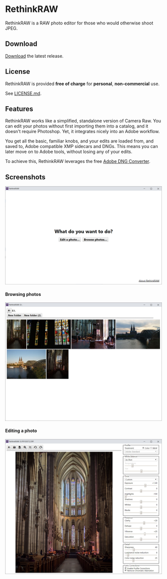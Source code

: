 # RethinkRAW

RethinkRAW is a RAW photo editor for those who would otherwise shoot JPEG.

## Download

[Download](https://github.com/ncruces/RethinkRAW/releases/latest) the latest release.

## License

RethinkRAW is provided **free of charge** for **personal**, **non-commercial** use.

See [LICENSE.md](LICENSE.md).

## Features

RethinkRAW works like a simplified, standalone version of Camera Raw.
You can edit your photos without first importing them into a catalog,
and it doesn't require Photoshop.
Yet, it integrates nicely into an Adobe workflow.

You get all the basic, familiar knobs,
and your edits are loaded from, and saved to,
Adobe compatible XMP sidecars and DNGs.
This means you can later move on to Adobe tools,
without losing any of your edits.

To achieve this, RethinkRAW leverages the free
[Adobe DNG Converter](https://helpx.adobe.com/photoshop/using/adobe-dng-converter.html).

## Screenshots

![Welcome screen](screens/welcome.png)

#### Browsing photos

![Browsing photos](screens/browse.jpg)

#### Editing a photo

![Editing a photo](screens/edit.jpg)

